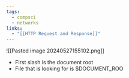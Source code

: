 ```yaml
---
tags:
  - compsci
  - networks
links:
  - "[[HTTP Request and Response]]"
---
```

![[Pasted image 20240527155102.png]]
- First slash is the document root
- File that is looking for is $DOCUMENT_ROO